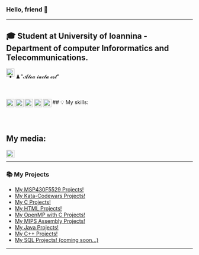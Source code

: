 
### Hello, friend  👋

---

## 🎓 Student at University of Ioannina - Department of computer Inforormatics and Telecommunications.
<img align="left" alt="GITHUB" width="22px" src="https://cdn.jsdelivr.net/npm/simple-icons@3.13.0/icons/github.svg" />

##
- ♟️"𝓐𝓵𝓮𝓪 𝓲𝓪𝓬𝓽𝓪 𝓮𝓼𝓽"
##
<br />
## 💡 My skills:

<img align="left" alt="CPLUSPLUS" width="22px" src="https://cdn.jsdelivr.net/npm/simple-icons@3.13.0/icons/cplusplus.svg" />
<img align="left" alt="C" width="22px" src="https://cdn.jsdelivr.net/npm/simple-icons@3.13.0/icons/c.svg" />
<img align="left" alt="ARDUINO" width="22px" src="https://cdn.jsdelivr.net/npm/simple-icons@3.13.0/icons/arduino.svg" />
<img align="left" alt="HTML5" width="22px" src="https://cdn.jsdelivr.net/npm/simple-icons@3.13.0/icons/html5.svg" />
<img align="left" alt="JAVA" width="22px" src="https://cdn.jsdelivr.net/npm/simple-icons@3.13.0/icons/java.svg" />

##


<br />

## My media:

[<img align="left" alt="GITHUB" width="22px" src="https://cdn.jsdelivr.net/npm/simple-icons@3.13.0/icons/github.svg" />][github]



<br />


---

### 📚 My Projects

<!-- BLOG-POST-LIST:START -->
- [My MSP430F5529 Projects!](https://github.com/AlexandrosPanag/Ti-launch-pad-with-MSP430-MCU)
- [My Kata-Codewars Projects!](https://github.com/AlexandrosPanag/C-Project-Codewars)
- [My C Projects!](https://github.com/AlexandrosPanag/My-C-Projects)
- [My HTML Projects!](https://github.com/AlexandrosPanag/HTML-Start)
- [My OpenMP with C Projects!](https://github.com/AlexandrosPanag/OpenMP-with-C)
- [My MIPS Assembly Projects!](https://github.com/AlexandrosPanag/My-MIPS-Assembly-Projects)
- [My Java Projects!](https://github.com/AlexandrosPanag/My-Java-Projects)
- [My C++ Projects!](https://github.com/AlexandrosPanag/My_CPlusPlus_Projects)
- [My SQL Projects! (coming soon...)]()
<!-- BLOG-POST-LIST:END -->


---


[github]:https://github.com/AlexandrosPanag


